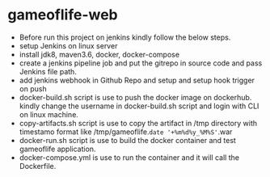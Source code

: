 # gameoflife-web
- Before run this project on jenkins kindly follow the below steps.
- setup Jenkins on linux server
- install jdk8, maven3.6, docker, docker-compose
- create a jenkins pipeline job and put the gitrepo in source code and pass Jenkins file path.
- add jenkins webhook in Github Repo and setup and setup hook trigger on push
- docker-build.sh script is use to push the docker image on dockerhub. kindly change the username in docker-build.sh script and login with CLI on linux machine.
- copy-artifacts.sh script is use to copy the artifact in /tmp directory with timestamo format like /tmp/gameoflife.`date '+%m%d%y_%M%S'`.war
- docker-run.sh script is use to build the docker container and test gameoflife application.
- docker-compose.yml is use to run the container and it will call the Dockerfile.

